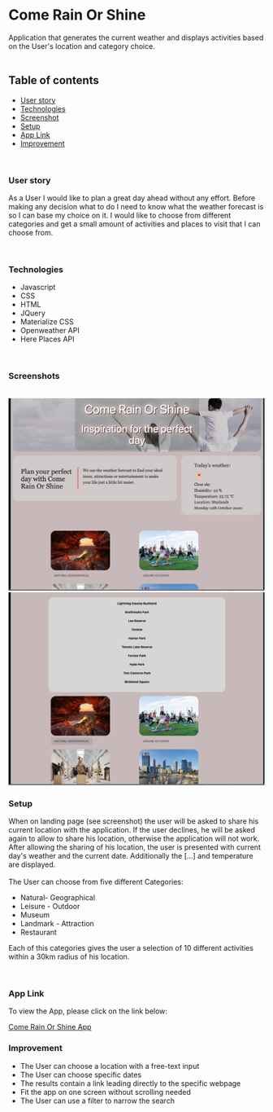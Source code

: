 # Come Rain Or Shine
Application that generates the current weather and displays activities based on the User's location and category choice. 
<br>
<br>
## Table of contents
* [ User story](#User%20story)
* [Technologies](#Technologies)
* [Screenshot](#Screenshots)
* [Setup](#Setup)
* [App Link](#App%Link)
* [Improvement](#Improvement)



<br>


### User story

As a User I would like to plan a great day ahead without any effort. Before making any decision what to do I need to know what the weather forecast is so I can base my choice on it. I would like to choose from different categories and get a small amount of activities and places to visit that I can choose from.

<br>

### Technologies
<ul>
<li>Javascript
<li>CSS
<li>HTML
<li>JQuery
<li>Materialize CSS
<li>Openweather API
<li>Here Places API
</ul>


<br>

### Screenshots 

<br>

<img src="./assets/screenshots/app-screenshot1.png" alt="landing page">
<img src="./assets/screenshots/app-screenshot2.png" alt="category results">

<br>

### Setup

When on landing page (see screenshot) the user will be asked to share his current location with the application. If the user declines, he will be asked again to allow to share his location, otherwise the application will not work.
After allowing the sharing of his location, the user is presented with current day's weather and the current date. Additionally the [...] and temperature are displayed.
<br><br>
The User can choose from five different Categories:

* Natural- Geographical
* Leisure - Outdoor
* Museum
* Landmark - Attraction
* Restaurant

Each of this categories gives the user a selection of 10 different activities within a 30km radius of his location.

<br>

### App Link
To view the App, please click on the link below:

[Come Rain Or Shine App](https://grahamelphick.github.io/holiday-weather-planner/)


### Improvement

* The User can choose a location with a free-text input
* The User can choose specific dates
* The results contain a link leading directly to the specific webpage
* Fit the app on one screen without scrolling needed
* The User can use a filter to narrow the search